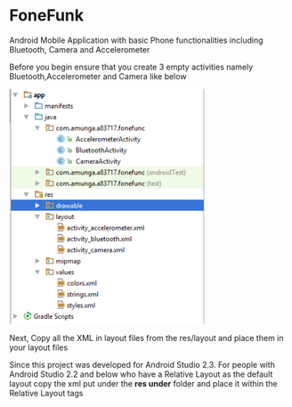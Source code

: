 # FoneFunk
Android Mobile Application with basic Phone functionalities including Bluetooth, Camera and Accelerometer

Before you begin ensure that you create 3 empty activities namely Bluetooth,Accelerometer and Camera like below

 <img src="1.PNG" width="350"/>
 
 Next,
 Copy all the XML in layout files from the res/layout and place them in your layout files
 
 
Since this project was developed for Android Studio 2.3. For people with Android Studio 2.2 and below who have a Relative Layout as the default layout copy the xml put under the <strong>res under</strong> folder and place it within the Relative Layout tags
 
